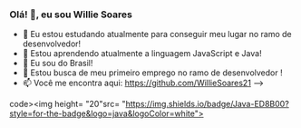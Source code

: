 ### Olá! 👋, eu sou Willie Soares


- 🔭 Eu estou estudando atualmente  para conseguir meu lugar no ramo de desenvolvedor!
- 🌱 Estou aprendendo atualmente a linguagem JavaScript e Java!
- 👯 Eu sou do Brasil!
- 🤔 Estou  busca de  meu primeiro emprego no ramo de desenvolvedor !
- 📫 Você me encontra aqui: https://github.com/WillieSoares21
-->

code><img height= "20"src= "https://img.shields.io/badge/Java-ED8B00?style=for-the-badge&logo=java&logoColor=white"></code>
